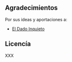 ## Agradecimientos

Por sus ideas y aportaciones a:

* [El Dado Inquieto](https://mastorol.es/@eldadoinquieto)

## Licencía

XXX